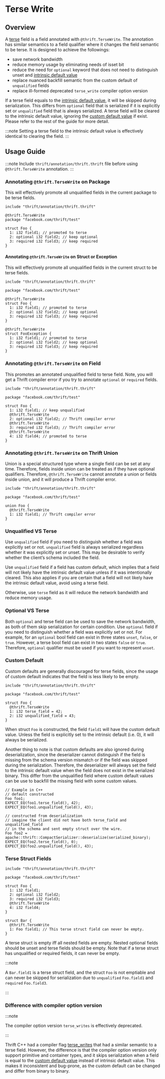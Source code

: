 # Terse Write

## Overview

A [terse](../idl/field-qualifiers#fields-annotated-with-thrifttersewrite) field is a field annotated with `@thrift.TerseWrite`. The annotation has similar semantics to a field qualifier where it changes the field semantic to be terse. It is designed to achieve the followings:

* save network bandwidth
* reduce memory usage by eliminating needs of isset bit
* reduce the need for `optional` keyword that does not need to distinguish unset and [intrinsic default value](../idl/#intrinsic-default-values)
* replace nuanced backfill semantic from the custom default of `unqualified` fields
* replace ill-formed deprecated `terse_write` compiler option version

If a terse field equals to the [intrinsic default value](../idl/#default-values), it will be skipped during serialization. This differs from `optional` field that is serialized if it is explicitly set or `unqualified` field that is always serialized. A terse field will be cleared to the intrinsic default value, ignoring the [custom default value](../idl/#default-values) if exist. Please refer to the rest of the guide for more detail.

:::note
Setting a terse field to the intrinsic default value is effectively identical to clearing the field.
:::

## Usage Guide

:::note
Include `thrift/annotation/thrift.thrift` file before using `@thrift.TerseWrite` annotation.
:::

### Annotating `@thrift.TerseWrite` on Package

This will effectively promote all unqualified fields in the current package to be terse fields.

```
include "thrift/annotation/thrift.thrift"

@thrift.TerseWrite
package "facebook.com/thrift/test"

struct Foo {
  1: i32 field1; // promoted to terse
  2: optional i32 field2; // keep optional
  3: required i32 field3; // keep required
}
```

#### Annotating `@thrift.TerseWrite` on Struct or Exception

This will effectively promote all unqualified fields in the current struct to be terse fields.

```
include "thrift/annotation/thrift.thrift"

package "facebook.com/thrift/test"

@thrift.TerseWrite
struct Foo {
  1: i32 field1; // promoted to terse
  2: optional i32 field2; // keep optional
  3: required i32 field3; // keep required
}

@thrift.TerseWrite
struct FooException {
  1: i32 field1; // promoted to terse
  2: optional i32 field2; // keep optional
  3: required i32 field3; // keep required
}
```

### Annotating `@thrift.TerseWrite` on Field

This promotes an annotated unqualified field to terse field. Note, you will get a Thrift compiler error if you try to annotate `optional` or `required` fields.

```
include "thrift/annotation/thrift.thrift"

package "facebook.com/thrift/test"

struct Foo {
  1: i32 field1; // keep unqualified
  @thrift.TerseWrite
  2: optional i32 field2; // Thrift compiler error
  @thrift.TerseWrite
  3: required i32 field3; // Thrift compiler error
  @thrift.TerseWrite
  4: i32 field4; // promoted to terse
}
```

### Annotating `@thrift.TerseWrite` on Thrift Union

Union is a special structured type where a single field can be set at any time. Therefore, fields inside union can be treated as if they have optional qualifiers. Therefore, `@thrift.TerseWrite` cannot annotate a union or fields inside union, and it will produce a Thrift compiler error.

```
include "thrift/annotation/thrift.thrift"

package "facebook.com/thrift/test"

union Foo {
  @thrift.TerseWrite
  1: i32 field1; // Thrift compiler error
}
```

### Unqualified VS Terse

Use `unqualified` field if you need to distinguish whether a field was explicitly set or not. `unqualified` field is always serialized regardless whether it was explicitly set or unset. This may be desirable to verify whether the client’s schema included the field.

Use `unqualified` field if a field has custom default, which implies that a field will not likely have the intrinsic default value unless if it was intentionally cleared. This also applies if you are certain that a field will not likely have the intrinsic default value, avoid using a terse field.

Otherwise, use `terse` field as it will reduce the network bandwidth and reduce memory usage.

### Optional VS Terse

Both `optional` and terse field can be used to save the network bandwidth, as both of them skip serialization for certain condition. Use `optional` field if you need to distinguish whether a field was explicitly set or not. For example, for an `optional` bool field can exist in three states `unset`, `false`, or `true`. However, a terse bool field can exist in two states `false` or `true`. Therefore, `optional` qualifier must be used if you want to represent `unset`.

### Custom Default

Custom defaults are generally discouraged for terse fields, since the usage of custom default indicates that the field is less likely to be empty.

```
include "thrift/annotation/thrift.thrift"

package "facebook.com/thrift/test"

struct Foo {
  @thrift.TerseWrite
  1: i32 terse_field = 42;
  2: i32 unqualified_field = 43;
}
```

When struct `Foo` is constructed, the field `field1` will have the custom default value. Unless the field is explicitly set to the intrinsic default (i.e. 0), it will always be serialized.

Another thing to note is that custom defaults are also ignored during deserialization, since the deserializer cannot distinguish if the field is missing from the schema version mismatch or if the field was skipped during the serialization. Therefore, the deserializer will always set the field to the intrinsic default value when the field does not exist in the serialized binary. This differ from the unqualified field where custom default values can be use to backfill the missing field with some custom values.

```
// Example in C++
// default constructed
Foo foo1;
EXPECT_EQ(foo1.terse_field(), 42);
EXPECT_EQ(foo1.unqualified_field(), 43);

// constructed from deserialization
// imagine the client did not have both terse_field and unqualified_field
// in the schema and sent empty struct over the wire.
Foo foo2 = apache::thrift::CompactSerializer::deserialize(serialized_binary);
EXPECT_EQ(foo2.terse_field(), 0);
EXPECT_EQ(foo2.unqualified_field(), 43);
```

### Terse Struct Fields

```
include "thrift/annotation/thrift.thrift"

package "facebook.com/thrift/test"

struct Foo {
  1: i32 field1;
  2: optional i32 field2;
  3: required i32 field3;
  @thrift.TerseWrite
  4: i32 field4;
}

struct Bar {
  @thrift.TerseWrite
  1: Foo field1; // This terse struct field can never be empty.
}
```

A terse struct is empty iff all nested fields are empty. Nested optional fields should be unset and terse fields should be empty. Note that if a terse struct has unqualified or required fields, it can never be empty.

:::note

A `Bar.field1` is a terse struct field, and the struct `Foo` is not emptiable and can never be skipped for serialization due to `unqualified` `Foo.field1` and `required` `Foo.field3`.

:::

### Difference with compiler option version

:::note

The compiler option version `terse_writes` is effectively deprecated.

:::

Thrift C++ had a compiler flag [terse_writes](../idl/field-qualifiers#terse-writes-compiler-option) that had a similar semantic to a terse field. However, the difference is that the compiler option version only support primitive and container types, and it skips serialization when a field is equal to the [custom default value](../idl/#default-values) instead of intrinsic default value. This makes it inconsistent and bug-prone, as the custom default can be changed and differ from binary to binary.
